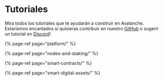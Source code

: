 # Tutoriales

Mira todos los tutoriales que te ayudarán a construir en Avalanche. Estaríamos encantados si quisieras contribuir en nuestro [GitHub](https://github.com/ava-labs) o sugerir un tutorial en [Discord](https://chat.avax.network)!

{% page-ref page="platform/" %}

{% page-ref page="nodes-and-staking/" %}

{% page-ref page="smart-contracts/" %}

{% page-ref page="smart-digital-assets/" %}



<!--stackedit_data:
eyJoaXN0b3J5IjpbNTU1MTY3NTU5XX0=
-->